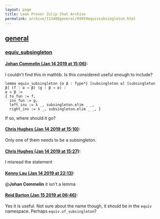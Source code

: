 ```yaml
---
layout: page
title: Lean Prover Zulip Chat Archive 
permalink: archive/113488general/09959equivsubsingleton.html
---
```


## [general](index.html)
### [equiv_subsingleton](09959equivsubsingleton.html)

#### [Johan Commelin (Jan 14 2019 at 15:06)](https://leanprover.zulipchat.com/#narrow/stream/113488-general/topic/equiv_subsingleton/near/155086021):
I couldn't find this in mathlib. Is this considered useful enough to include?
```lean
lemma equiv_subsingleton {α β : Type*} [subsingleton α] [subsingleton β] (f : α → β) (g : β → α) :
α ≃ β :=
{ to_fun := f,
  inv_fun := g,
  left_inv := λ _, subsingleton.elim _ _,
  right_inv := λ _, subsingleton.elim _ _, }
```
If so, where should it go?

#### [Chris Hughes (Jan 14 2019 at 15:10)](https://leanprover.zulipchat.com/#narrow/stream/113488-general/topic/equiv_subsingleton/near/155086282):
Only one of them needs to be a subsingleton.

#### [Chris Hughes (Jan 14 2019 at 15:27)](https://leanprover.zulipchat.com/#narrow/stream/113488-general/topic/equiv_subsingleton/near/155087369):
I misread the statement

#### [Kenny Lau (Jan 14 2019 at 22:13)](https://leanprover.zulipchat.com/#narrow/stream/113488-general/topic/equiv_subsingleton/near/155119532):
@**Johan Commelin** it isn't a lemma

#### [Reid Barton (Jan 15 2019 at 06:46)](https://leanprover.zulipchat.com/#narrow/stream/113488-general/topic/equiv_subsingleton/near/155147420):
Yes it is useful. Not sure about the name though, it should be in the `equiv` namespace. Perhaps `equiv.of_subsingleton`?

